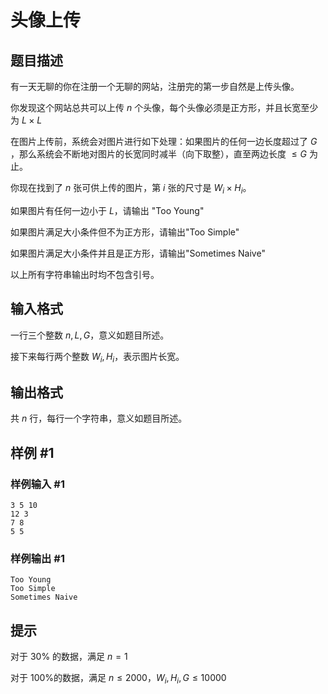 # 头像上传

## 题目描述

有一天无聊的你在注册一个无聊的网站，注册完的第一步自然是上传头像。

你发现这个网站总共可以上传 $n$ 个头像，每个头像必须是正方形，并且长宽至少为 $L \times L$

在图片上传前，系统会对图片进行如下处理：如果图片的任何一边长度超过了 $G$ ，那么系统会不断地对图片的长宽同时减半（向下取整），直至两边长度 $\leq G$ 为止。

你现在找到了 $n$ 张可供上传的图片，第 $i$ 张的尺寸是 $W_i \times H_i$。

如果图片有任何一边小于 $L$，请输出 "Too Young"
 
如果图片满足大小条件但不为正方形，请输出"Too Simple"

如果图片满足大小条件并且是正方形，请输出"Sometimes Naive" 

以上所有字符串输出时均不包含引号。

## 输入格式

一行三个整数 $n,L,G$，意义如题目所述。

接下来每行两个整数 $W_i,H_i$，表示图片长宽。

## 输出格式

共 $n$ 行，每行一个字符串，意义如题目所述。 

## 样例 #1

### 样例输入 #1
```
3 5 10
12 3
7 8
5 5
```

### 样例输出 #1

```
Too Young
Too Simple
Sometimes Naive
```

## 提示

对于 $30\%$ 的数据，满足 $n=1$

对于 $100\%$的数据，满足 $n \leq 2000$，$W_i,H_i ,G\leq 10000$
